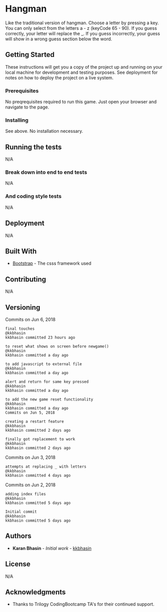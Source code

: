 # Hangman

Like the traditional version of hangman. Choose a letter by pressing a key. You can only select from the letters a - z (keyCode 65 - 90). If you guess correctly, your letter will replace the _. If you guess incorrectly, your guess will show in a wrong guess section below the word. 

## Getting Started

These instructions will get you a copy of the project up and running on your local machine for development and testing purposes. See deployment for notes on how to deploy the project on a live system.

### Prerequisites

No preqrequisites required to run this game. Just open your browser and navigate to the page. 

### Installing

See above. No installation necessary. 

## Running the tests

N/A

### Break down into end to end tests

N/A

### And coding style tests

N/A

## Deployment

N/A

## Built With

* [Bootstrap](https://stackpath.bootstrapcdn.com/bootstrap/4.1.1/css/bootstrap.min.css) - The csss framework used

## Contributing

N/A

## Versioning

Commits on Jun 6, 2018

    final touches
    @kkbhasin
    kkbhasin committed 23 hours ago

    to reset what shows on screen before newgame()
    @kkbhasin
    kkbhasin committed a day ago

    to add javascript to external file
    @kkbhasin
    kkbhasin committed a day ago

    alert and return for same key pressed
    @kkbhasin
    kkbhasin committed a day ago

    to add the new game reset functionality
    @kkbhasin
    kkbhasin committed a day ago
    Commits on Jun 5, 2018

    creating a restart feature
    @kkbhasin
    kkbhasin committed 2 days ago

    finally got replacement to work
    @kkbhasin
    kkbhasin committed 2 days ago

Commits on Jun 3, 2018

    attempts at replacing _ with letters
    @kkbhasin
    kkbhasin committed 4 days ago

Commits on Jun 2, 2018

    adding index files
    @kkbhasin
    kkbhasin committed 5 days ago

    Initial commit
    @kkbhasin
    kkbhasin committed 5 days ago


## Authors

* **Karan Bhasin** - *Initial work* - [kkbhasin](https://github.com/kkbhasin)


## License

N/A

## Acknowledgments

* Thanks to Trilogy CodingBootcamp TA's for their continued support.

